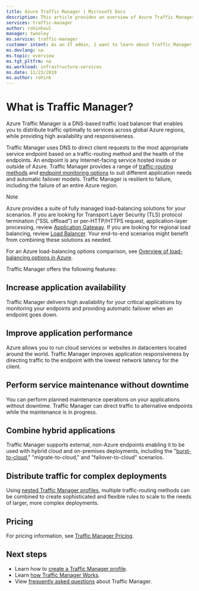 ```yaml
---
title: Azure Traffic Manager | Microsoft Docs
description: This article provides an overview of Azure Traffic Manager. Find out if it is the right choice for load balancing user traffic for your application.
services: traffic-manager
author: rohinkoul
manager: twooley
ms.service: traffic-manager
customer intent: As an IT admin, I want to learn about Traffic Manager and what I can use it for. 
ms.devlang: na
ms.topic: overview
ms.tgt_pltfrm: na
ms.workload: infrastructure-services
ms.date: 11/23/2019
ms.author: rohink
---
```


# What is Traffic Manager?
Azure Traffic Manager is a DNS-based traffic load balancer that enables you to distribute traffic optimally to services across global Azure regions, while providing high availability and responsiveness.

Traffic Manager uses DNS to direct client requests to the most appropriate service endpoint based on a traffic-routing method and the health of the endpoints. An endpoint is any Internet-facing service hosted inside or outside of Azure. Traffic Manager provides a range of [traffic-routing methods](traffic-manager-routing-methods.md) and [endpoint monitoring options](traffic-manager-monitoring.md) to suit different application needs and automatic failover models. Traffic Manager is resilient to failure, including the failure of an entire Azure region.

>[!NOTE]
> Azure provides a suite of fully managed load-balancing solutions for your scenarios. If you are looking for Transport Layer Security (TLS) protocol termination ("SSL offload") or per-HTTP/HTTPS request, application-layer processing, review [Application Gateway](../application-gateway/application-gateway-introduction.md). If you are looking for regional load balancing, review [Load Balancer](../load-balancer/load-balancer-overview.md). Your end-to-end scenarios might benefit from combining these solutions as needed.
>
> For an Azure load-balancing options comparison, see [Overview of load-balancing options in Azure](https://docs.microsoft.com/azure/architecture/guide/technology-choices/load-balancing-overview).

Traffic Manager offers the following features:

## Increase application availability

Traffic Manager delivers high availability for your critical applications by monitoring your endpoints and providing automatic failover when an endpoint goes down.
    
## Improve application performance

Azure allows you to run cloud services or websites in datacenters located around the world. Traffic Manager improves application responsiveness by directing traffic to the endpoint with the lowest network latency for the client.

## Perform service maintenance without downtime

You can perform planned maintenance operations on your applications without downtime. Traffic Manager can direct traffic to alternative endpoints while the maintenance is in progress.

## Combine hybrid applications

Traffic Manager supports external, non-Azure endpoints enabling it to be used with hybrid cloud and on-premises deployments, including the "[burst-to-cloud](https://azure.microsoft.com/overview/what-is-cloud-bursting/)," "migrate-to-cloud," and "failover-to-cloud" scenarios.

## Distribute traffic for complex deployments

Using [nested Traffic Manager profiles](traffic-manager-nested-profiles.md), multiple traffic-routing methods can be combined to create sophisticated and flexible rules to scale to the needs of larger, more complex deployments.

## Pricing

For pricing information, see [Traffic Manager Pricing](https://azure.microsoft.com/pricing/details/traffic-manager/).


## Next steps

- Learn how to [create a Traffic Manager profile](traffic-manager-create-profile.md).
- Learn [how Traffic Manager Works](traffic-manager-how-it-works.md).
- View [frequently asked questions](traffic-manager-FAQs.md) about Traffic Manager.




